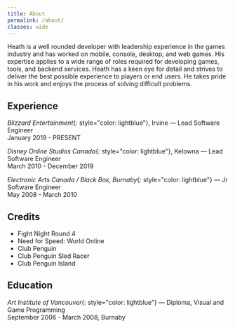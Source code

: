 ```yaml
---
title: About
permalink: /about/
classes: wide
---
```

Heath is a well rounded developer with leadership experience in the games industry and has worked on mobile, console, desktop, and web games. His expertise applies to a wide range of roles required for developing games, tools, and backend services. Heath has a keen eye for detail and strives to deliver the best possible experience to players or end users. He takes pride in his work and enjoys the process of solving difficult problems.

## Experience
*Blizzard Entertainment*{: style="color: lightblue"}, Irvine — Lead Software Engineer  
January 2019 - PRESENT

*Disney Online Studios Canada*{: style="color: lightblue"}, Kelowna — Lead Software Engineer  
March 2010 - December 2019

*Electronic Arts Canada / Black Box, Burnaby*{: style="color: lightblue"} — Jr Software Engineer  
May 2008 - March 2010

## Credits
* Fight Night Round 4
* Need for Speed: World Online
* Club Penguin
* Club Penguin Sled Racer
* Club Penguin Island

## Education
*Art Institute of Vancouver*{: style="color: lightblue"} — Diploma, Visual and Game Programming  
September 2006 - March 2008, Burnaby
